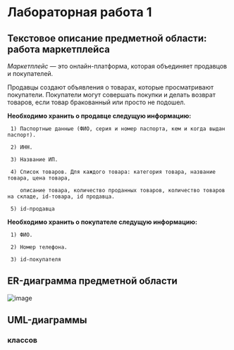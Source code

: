 # Лабораторная работа 1

## Текстовое описание предметной области: работа маркетплейса

*Маркетплейс* — это онлайн-платформа, которая объединяет продавцов и покупателей. 

Продавцы создают объявления о товарах, которые просматривают покупатели. Покупатели могут совершать покупки и делать возврат товаров, если товар бракованный или просто не подошел.

**Необходимо хранить о продавце следущую информацию:**

     1) Паспортные данные (ФИО, серия и номер паспорта, кем и когда выдан паспорт).
     
     2) ИНН.

     3) Название ИП.

     4) Список товаров. Для каждого товара: категория товара, название товара, цена товара, 
     
        описание товара, количество проданных товаров, количество товаров на складе, id-товара, id продавца.

     5) id-продавца

**Необходимо хранить о покупателе следущую информацию:**

     1) ФИО.

     2) Номер телефона.

     3) id-покупателя

## ER-диаграмма предметной области

![image](https://github.com/user-attachments/assets/0a9b5eb5-8870-415e-a72b-57b9c6baffb1)

## UML-диаграммы

### классов


     







